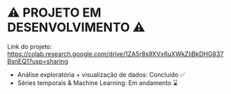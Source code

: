 # ⚠️ PROJETO EM DESENVOLVIMENTO ⚠️

Link do projeto: https://colab.research.google.com/drive/1ZA5r8s9XVx6uXWkZIiBkDHG837BsnEQ1?usp=sharing

- Análise exploratória + visualização de dados: Concluído ✅
- Séries temporais & Machine Learning: Em andamento ⌛️

